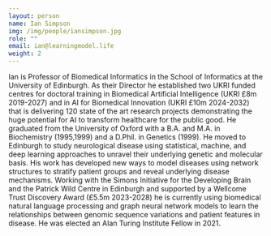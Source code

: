```yaml
---
layout: person
name: Ian Simpson
img: /img/people/iansimpson.jpg
role: ""
email: ian@learningmodel.life
weight: 2
---
```



Ian is Professor of Biomedical Informatics in the School of Informatics at the University of Edinburgh. As their Director he established two UKRI funded centres for doctoral training in Biomedical Artificial Intelligence (UKRI £8m 2019-2027) and in AI for Biomedical Innovation (UKRI £10m 2024-2032) that is delivering 120 state of the art research projects demonstrating the huge potential for AI to transform healthcare for the public good. He graduated from the University of Oxford with a B.A. and M.A. in Biochemistry (1995,1999) and a D.Phil. in Genetics (1999). He moved to Edinburgh to study neurological disease using statistical, machine, and deep learning approaches to unravel their underlying genetic and molecular basis. His work has developed new ways to model diseases using network structures to stratify patient groups and reveal underlying disease mechanisms. Working with the Simons Initiative for the Developing Brain and the Patrick Wild Centre in Edinburgh and supported by a Wellcome Trust Discovery Award (£5.5m 2023-2028) he is currently using biomedical natural language processing and graph neural network models to learn the relationships between genomic sequence variations and patient features in disease. He was elected an Alan Turing Institute Fellow in 2021.